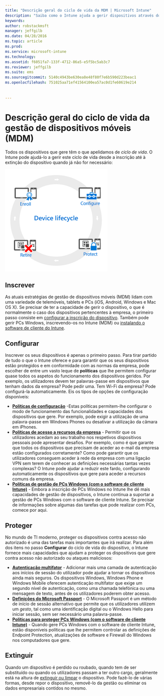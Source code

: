 ```yaml
---
title: "Descrição geral do ciclo de vida da MDM | Microsoft Intune"
description: "Saiba como o Intune ajuda a gerir dispositivos através do respetivo ciclo de vida de inscrição, através da configuração e eventual extinção."
keywords: 
author: robstackmsft
manager: jeffgilb
ms.date: 04/28/2016
ms.topic: article
ms.prod: 
ms.service: microsoft-intune
ms.technology: 
ms.assetid: f6051fa7-133f-4712-86a5-e5f5bc5ab3c7
ms.reviewer: jeffgilb
ms.suite: ems
ms.sourcegitcommit: 5140c4943be630ea8e48f80f7e6b590d223beac1
ms.openlocfilehash: 751025aa71ef41564100ea57ac0d1fe60619e214


---
```


# Descrição geral do ciclo de vida da gestão de dispositivos móveis (MDM)

Todos os dispositivos que gere têm o que apelidamos de *ciclo de vida*. O Intune pode ajudá-lo a gerir este ciclo de vida desde a inscrição até à extinção do dispositivo quando já não for necessário:

![O ciclo de vida do dispositivo](./media/device-lifecycle.png "the Intune device lifecycle")

## Inscrever
As atuais estratégias de gestão de dispositivos móveis (MDM) lidam com uma variedade de telemóveis, tablets e PCs (iOS, Android, Windows e Mac OS X). Se precisar de ter a capacidade de gerir o dispositivo, o que é normalmente o caso dos dispositivos pertencentes à empresa, o primeiro passo consiste em [configurar a inscrição do dispositivo](enroll-devices-in-microsoft-intune.md). Também pode gerir PCs Windows, inscrevendo-os no Intune (MDM) ou [instalando o software de cliente do Intune](manage-windows-pcs-with-microsoft-intune.md).

## Configurar
Inscrever os seus dispositivos é apenas o primeiro passo. Para tirar partido de tudo o que o Intune oferece e para garantir que os seus dispositivos estão protegidos e em conformidade com as normas da empresa, pode escolher de entre um vasto leque de **políticas** que lhe permitem configurar quase todos os aspetos do funcionamento dos dispositivos geridos. Por exemplo, os utilizadores devem ter palavras-passe em dispositivos que tenham dados da empresa? Pode pedir uma. Tem Wi-Fi da empresa? Pode configurá-la automaticamente. Eis os tipos de opções de configuração disponíveis:

- [**Políticas de configuração**](manage-settings-and-features-on-your-devices-with-microsoft-intune-policies.md) -Estas políticas permitem-lhe configurar o modo de funcionamento das funcionalidades e capacidades dos dispositivos que gere. Por exemplo, pode exigir a utilização de uma palavra-passe em Windows Phones ou desativar a utilização da câmara em iPhones.
- [**Políticas de acesso a recursos da empresa**](enable-access-to-company-resources-with-microsoft-intune.md) - Permitir que os utilizadores acedam ao seu trabalho nos respetivos dispositivos pessoais pode apresentar desafios. Por exemplo, como é que garante que todos os dispositivos que precisam de aceder ao e-mail da empresa estão configurados corretamente? Como pode garantir que os utilizadores conseguem aceder à rede da empresa com uma ligação VPN sem terem de conhecer as definições necessárias tantas vezes complexas? O Intune pode ajudar a reduzir este fardo, configurando automaticamente os dispositivos que gere para aceder a recursos comuns da empresa.
- [**Políticas de gestão de PCs Windows (com o software de cliente Intune)**](common-windows-pc-management-tasks-with-the-microsoft-intune-computer-client.md) - Embora a inscrição de PCs Windows no Intune lhe dê mais capacidades de gestão de dispositivos, o Intune continua a suportar a gestão de PCs Windows com o software de cliente Intune. Se precisar de informações sobre algumas das tarefas que pode realizar com PCs, comece por aqui.

## Proteger
No mundo de TI moderno, proteger os dispositivos contra acesso não autorizado é uma das tarefas mais importantes que irá realizar. Para além dos itens no passo **Configurar** do ciclo de vida do dispositivo, o Intune fornece mais capacidades que ajudam a proteger os dispositivos que gere contra acesso não autorizado ou ataques maliciosos:
- [**Autenticação multifator**](protect-windows-devices-with-multi-factor-authentication.md) - Adicionar mais uma camada de autenticação aos inícios de sessão do utilizador pode ajudar a tornar os dispositivos ainda mais seguros. Os dispositivos Windows, Windows Phone e Windows Mobile oferecem autenticação multifator que exige um segundo nível de autenticação, como uma chamada telefónica ou uma mensagem de texto, antes de os utilizadores poderem obter acesso.
- [**Definições do Microsoft Passport**](control-microsoft-passport-settings-on-devices-with-microsoft-intune.md) - O Microsoft Passport é um método de início de sessão alternativo que permite que os utilizadores utilizem um *gesto*, tal como uma identificação digital ou o Windows Hello para iniciar sessão, sem ser necessário uma palavra-passe.
- [**Políticas para proteger PCs Windows (com o software de cliente Intune)**](policies-to-protect-windows-pcs-in-microsoft-intune.md) - Quando gere PCs Windows com o software de cliente Intune, estão disponíveis políticas que lhe permitem controlar as definições de Endpoint Protection, atualizações de software e Firewall do Windows nos computadores que gere.

## Extinguir
Quando um dispositivo é perdido ou roubado, quando tem de ser substituído ou quando os utilizadores passam a ter outro cargo, geralmente está na altura de [extinguir ou limpar](use-remote-wipe-to-help-protect-data-using-microsoft-intune.md) o dispositivo. Pode fazê-lo de várias formas, desde repor o dispositivo, removê-lo da gestão ou eliminar os dados empresariais contidos no mesmo.



<!--HONumber=Jun16_HO4-->


